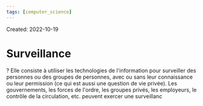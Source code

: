 ```yaml
---
tags: [computer_science] 
---
```

Created: 2022-10-19

# Surveillance
?
Elle consiste à utiliser les technologies de l'information pour surveiller des personnes ou des groupes de personnes, avec ou sans leur connaissance ou leur permission (ce qui est aussi une question de vie privée). Les gouvernements, les forces de l'ordre, les groupes privés, les employeurs, le contrôle de la circulation, etc. peuvent exercer une surveillanc
<!--SR:!2022-11-03,9,250-->